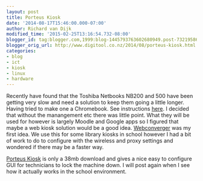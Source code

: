 ```yaml
---
layout: post
title: Porteus Kiosk
date: '2014-08-17T15:46:00.000-07:00'
author: Richard van Dijk
modified_time: '2015-02-25T13:16:54.732-08:00'
blogger_id: tag:blogger.com,1999:blog-1445793763602680949.post-7321958655712466553
blogger_orig_url: http://www.digitool.co.nz/2014/08/porteus-kiosk.html
categories:
- blog
- ict
- kiosk
- linux
- hardware
---
```

Recently have found that the Toshiba Netbooks NB200 and 500 have been getting very slow and need a solution to keep them going a little longer. Having tried to make one a Chromebook. See instructions [here](http://lifehacker.com/5820358/how-to-turn-your-netbook-into-a-chromebook-with-chromium-os). I decided that without the manangement etc there was little point. What they will be used for however is largely Moodle and Google apps so I figured that maybe a web kiosk solution would be a good idea. [Webconverger](http://www.webconverger.com/) was my first idea. We use this for some library kiosks in school however I had a bit of work to do to configure with the wireless and proxy settings and wondered if there may be a faster way. 

[Porteus Kiosk](http://porteus-kiosk.org/) is only a 38mb download and gives a nice easy to configure GUI for technicians to lock the machine down. I will post again when I see how it actually works in the school environment.
